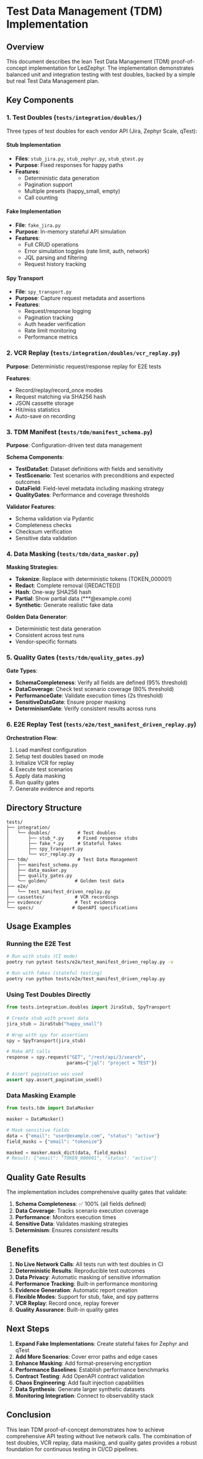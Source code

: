# Test Data Management (TDM) Implementation

## Overview

This document describes the lean Test Data Management (TDM) proof-of-concept implementation for LedZephyr. The implementation demonstrates balanced unit and integration testing with test doubles, backed by a simple but real Test Data Management plan.

## Key Components

### 1. Test Doubles (`tests/integration/doubles/`)

Three types of test doubles for each vendor API (Jira, Zephyr Scale, qTest):

#### Stub Implementation
- **Files**: `stub_jira.py`, `stub_zephyr.py`, `stub_qtest.py`
- **Purpose**: Fixed responses for happy paths
- **Features**:
  - Deterministic data generation
  - Pagination support
  - Multiple presets (happy_small, empty)
  - Call counting

#### Fake Implementation
- **File**: `fake_jira.py`
- **Purpose**: In-memory stateful API simulation
- **Features**:
  - Full CRUD operations
  - Error simulation toggles (rate limit, auth, network)
  - JQL parsing and filtering
  - Request history tracking

#### Spy Transport
- **File**: `spy_transport.py`
- **Purpose**: Capture request metadata and assertions
- **Features**:
  - Request/response logging
  - Pagination tracking
  - Auth header verification
  - Rate limit monitoring
  - Performance metrics

### 2. VCR Replay (`tests/integration/doubles/vcr_replay.py`)

**Purpose**: Deterministic request/response replay for E2E tests

**Features**:
- Record/replay/record_once modes
- Request matching via SHA256 hash
- JSON cassette storage
- Hit/miss statistics
- Auto-save on recording

### 3. TDM Manifest (`tests/tdm/manifest_schema.py`)

**Purpose**: Configuration-driven test data management

**Schema Components**:
- **TestDataSet**: Dataset definitions with fields and sensitivity
- **TestScenario**: Test scenarios with preconditions and expected outcomes
- **DataField**: Field-level metadata including masking strategy
- **QualityGates**: Performance and coverage thresholds

**Validator Features**:
- Schema validation via Pydantic
- Completeness checks
- Checksum verification
- Sensitive data validation

### 4. Data Masking (`tests/tdm/data_masker.py`)

**Masking Strategies**:
- **Tokenize**: Replace with deterministic tokens (TOKEN_000001)
- **Redact**: Complete removal ([REDACTED])
- **Hash**: One-way SHA256 hash
- **Partial**: Show partial data (***@example.com)
- **Synthetic**: Generate realistic fake data

**Golden Data Generator**:
- Deterministic test data generation
- Consistent across test runs
- Vendor-specific formats

### 5. Quality Gates (`tests/tdm/quality_gates.py`)

**Gate Types**:
- **SchemaCompleteness**: Verify all fields are defined (95% threshold)
- **DataCoverage**: Check test scenario coverage (80% threshold)
- **PerformanceGate**: Validate execution times (2s threshold)
- **SensitiveDataGate**: Ensure proper masking
- **DeterminismGate**: Verify consistent results across runs

### 6. E2E Replay Test (`tests/e2e/test_manifest_driven_replay.py`)

**Orchestration Flow**:
1. Load manifest configuration
2. Setup test doubles based on mode
3. Initialize VCR for replay
4. Execute test scenarios
5. Apply data masking
6. Run quality gates
7. Generate evidence and reports

## Directory Structure

```
tests/
├── integration/
│   └── doubles/          # Test doubles
│       ├── stub_*.py     # Fixed response stubs
│       ├── fake_*.py     # Stateful fakes
│       ├── spy_transport.py
│       └── vcr_replay.py
├── tdm/                  # Test Data Management
│   ├── manifest_schema.py
│   ├── data_masker.py
│   ├── quality_gates.py
│   └── golden/          # Golden test data
├── e2e/
│   └── test_manifest_driven_replay.py
├── cassettes/           # VCR recordings
├── evidence/            # Test evidence
└── specs/              # OpenAPI specifications
```

## Usage Examples

### Running the E2E Test

```bash
# Run with stubs (CI mode)
poetry run pytest tests/e2e/test_manifest_driven_replay.py -v

# Run with fakes (stateful testing)
poetry run python tests/e2e/test_manifest_driven_replay.py
```

### Using Test Doubles Directly

```python
from tests.integration.doubles import JiraStub, SpyTransport

# Create stub with preset data
jira_stub = JiraStub("happy_small")

# Wrap with spy for assertions
spy = SpyTransport(jira_stub)

# Make API calls
response = spy.request("GET", "/rest/api/3/search", 
                      params={"jql": "project = TEST"})

# Assert pagination was used
assert spy.assert_pagination_used()
```

### Data Masking Example

```python
from tests.tdm import DataMasker

masker = DataMasker()

# Mask sensitive fields
data = {"email": "user@example.com", "status": "active"}
field_masks = {"email": "tokenize"}

masked = masker.mask_dict(data, field_masks)
# Result: {"email": "TOKEN_000001", "status": "active"}
```

## Quality Gate Results

The implementation includes comprehensive quality gates that validate:

1. **Schema Completeness**: ✅ 100% (all fields defined)
2. **Data Coverage**: Tracks scenario execution coverage
3. **Performance**: Monitors execution times
4. **Sensitive Data**: Validates masking strategies
5. **Determinism**: Ensures consistent results

## Benefits

1. **No Live Network Calls**: All tests run with test doubles in CI
2. **Deterministic Results**: Reproducible test outcomes
3. **Data Privacy**: Automatic masking of sensitive information
4. **Performance Tracking**: Built-in performance monitoring
5. **Evidence Generation**: Automatic report creation
6. **Flexible Modes**: Support for stub, fake, and spy patterns
7. **VCR Replay**: Record once, replay forever
8. **Quality Assurance**: Built-in quality gates

## Next Steps

1. **Expand Fake Implementations**: Create stateful fakes for Zephyr and qTest
2. **Add More Scenarios**: Cover error paths and edge cases
3. **Enhance Masking**: Add format-preserving encryption
4. **Performance Baselines**: Establish performance benchmarks
5. **Contract Testing**: Add OpenAPI contract validation
6. **Chaos Engineering**: Add fault injection capabilities
7. **Data Synthesis**: Generate larger synthetic datasets
8. **Monitoring Integration**: Connect to observability stack

## Conclusion

This lean TDM proof-of-concept demonstrates how to achieve comprehensive API testing without live network calls. The combination of test doubles, VCR replay, data masking, and quality gates provides a robust foundation for continuous testing in CI/CD pipelines.
